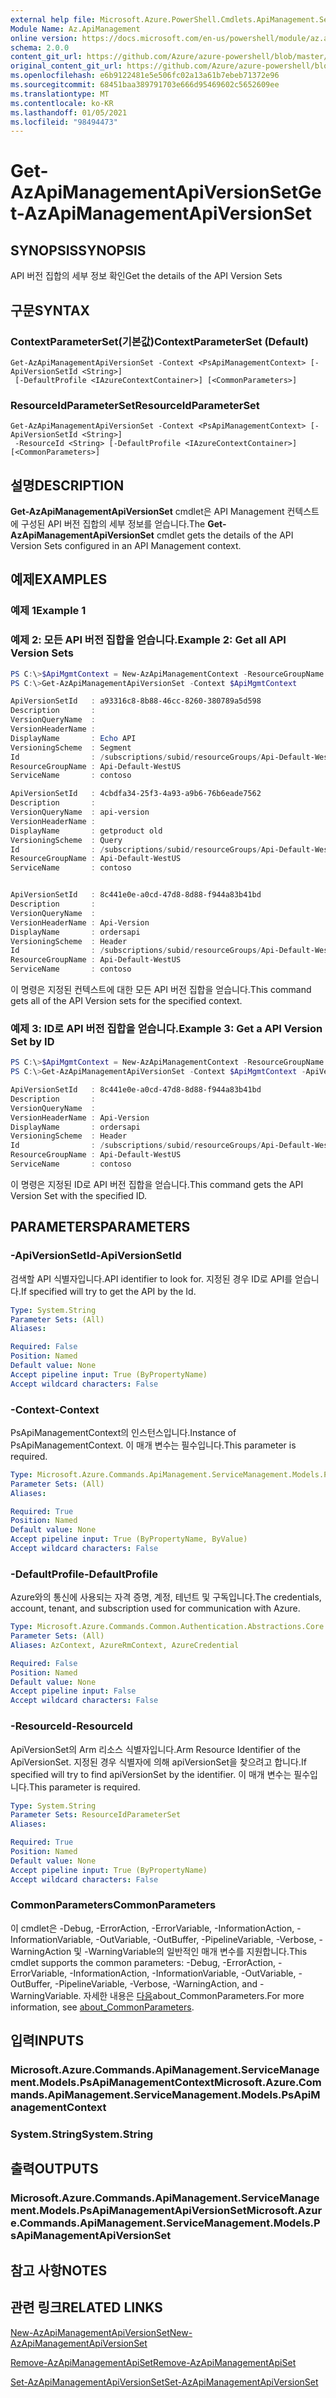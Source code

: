 ```yaml
---
external help file: Microsoft.Azure.PowerShell.Cmdlets.ApiManagement.ServiceManagement.dll-Help.xml
Module Name: Az.ApiManagement
online version: https://docs.microsoft.com/en-us/powershell/module/az.apimanagement/get-azapimanagementapiversionset
schema: 2.0.0
content_git_url: https://github.com/Azure/azure-powershell/blob/master/src/ApiManagement/ApiManagement/help/Get-AzApiManagementApiVersionSet.md
original_content_git_url: https://github.com/Azure/azure-powershell/blob/master/src/ApiManagement/ApiManagement/help/Get-AzApiManagementApiVersionSet.md
ms.openlocfilehash: e6b9122481e5e506fc02a13a61b7ebeb71372e96
ms.sourcegitcommit: 68451baa389791703e666d95469602c5652609ee
ms.translationtype: MT
ms.contentlocale: ko-KR
ms.lasthandoff: 01/05/2021
ms.locfileid: "98494473"
---
```

# <span data-ttu-id="75f1d-101">Get-AzApiManagementApiVersionSet</span><span class="sxs-lookup"><span data-stu-id="75f1d-101">Get-AzApiManagementApiVersionSet</span></span>

## <span data-ttu-id="75f1d-102">SYNOPSIS</span><span class="sxs-lookup"><span data-stu-id="75f1d-102">SYNOPSIS</span></span>
<span data-ttu-id="75f1d-103">API 버전 집합의 세부 정보 확인</span><span class="sxs-lookup"><span data-stu-id="75f1d-103">Get the details of the API Version Sets</span></span>

## <span data-ttu-id="75f1d-104">구문</span><span class="sxs-lookup"><span data-stu-id="75f1d-104">SYNTAX</span></span>

### <span data-ttu-id="75f1d-105">ContextParameterSet(기본값)</span><span class="sxs-lookup"><span data-stu-id="75f1d-105">ContextParameterSet (Default)</span></span>
```
Get-AzApiManagementApiVersionSet -Context <PsApiManagementContext> [-ApiVersionSetId <String>]
 [-DefaultProfile <IAzureContextContainer>] [<CommonParameters>]
```

### <span data-ttu-id="75f1d-106">ResourceIdParameterSet</span><span class="sxs-lookup"><span data-stu-id="75f1d-106">ResourceIdParameterSet</span></span>
```
Get-AzApiManagementApiVersionSet -Context <PsApiManagementContext> [-ApiVersionSetId <String>]
 -ResourceId <String> [-DefaultProfile <IAzureContextContainer>] [<CommonParameters>]
```

## <span data-ttu-id="75f1d-107">설명</span><span class="sxs-lookup"><span data-stu-id="75f1d-107">DESCRIPTION</span></span>
<span data-ttu-id="75f1d-108">**Get-AzApiManagementApiVersionSet** cmdlet은 API Management 컨텍스트에 구성된 API 버전 집합의 세부 정보를 얻습니다.</span><span class="sxs-lookup"><span data-stu-id="75f1d-108">The **Get-AzApiManagementApiVersionSet** cmdlet gets the details of the API Version Sets configured in an API Management context.</span></span>

## <span data-ttu-id="75f1d-109">예제</span><span class="sxs-lookup"><span data-stu-id="75f1d-109">EXAMPLES</span></span>

### <span data-ttu-id="75f1d-110">예제 1</span><span class="sxs-lookup"><span data-stu-id="75f1d-110">Example 1</span></span>

### <span data-ttu-id="75f1d-111">예제 2: 모든 API 버전 집합을 얻습니다.</span><span class="sxs-lookup"><span data-stu-id="75f1d-111">Example 2: Get all API Version Sets</span></span>
```powershell
PS C:\>$ApiMgmtContext = New-AzApiManagementContext -ResourceGroupName "Api-Default-WestUS" -ServiceName "contoso"
PS C:\>Get-AzApiManagementApiVersionSet -Context $ApiMgmtContext

ApiVersionSetId   : a93316c8-8b88-46cc-8260-380789a5d598
Description       :
VersionQueryName  :
VersionHeaderName :
DisplayName       : Echo API
VersioningScheme  : Segment
Id                : /subscriptions/subid/resourceGroups/Api-Default-WestUS/providers/Microsoft.ApiManagement/service/contoso/api-version-sets/a916c8-8b88-46cc-8260-380789a5d598
ResourceGroupName : Api-Default-WestUS
ServiceName       : contoso

ApiVersionSetId   : 4cbdfa34-25f3-4a93-a9b6-76b6eade7562
Description       :
VersionQueryName  : api-version
VersionHeaderName :
DisplayName       : getproduct old
VersioningScheme  : Query
Id                : /subscriptions/subid/resourceGroups/Api-Default-WestUS/providers/Microsoft.ApiManagement/service/contoso/api-version-sets/4cbdfa34-25f3-4a93-a9b6-76b6eade7562
ResourceGroupName : Api-Default-WestUS
ServiceName       : contoso


ApiVersionSetId   : 8c441e0e-a0cd-47d8-8d88-f944a83b41bd
Description       :
VersionQueryName  :
VersionHeaderName : Api-Version
DisplayName       : ordersapi
VersioningScheme  : Header
Id                : /subscriptions/subid/resourceGroups/Api-Default-WestUS/providers/Microsoft.ApiManagement/service/contoso/api-version-sets/8c441e0e-a0cd-47d8-8d88-f944a83b41bd
ResourceGroupName : Api-Default-WestUS
ServiceName       : contoso
```

<span data-ttu-id="75f1d-112">이 명령은 지정된 컨텍스트에 대한 모든 API 버전 집합을 얻습니다.</span><span class="sxs-lookup"><span data-stu-id="75f1d-112">This command gets all of the API Version sets for the specified context.</span></span>

### <span data-ttu-id="75f1d-113">예제 3: ID로 API 버전 집합을 얻습니다.</span><span class="sxs-lookup"><span data-stu-id="75f1d-113">Example 3: Get a API Version Set by ID</span></span>
```powershell
PS C:\>$ApiMgmtContext = New-AzApiManagementContext -ResourceGroupName "Api-Default-WestUS" -ServiceName "contoso"
PS C:\>Get-AzApiManagementApiVersionSet -Context $ApiMgmtContext -ApiVersionSetId $ApiVersionSetId

ApiVersionSetId   : 8c441e0e-a0cd-47d8-8d88-f944a83b41bd
Description       :
VersionQueryName  :
VersionHeaderName : Api-Version
DisplayName       : ordersapi
VersioningScheme  : Header
Id                : /subscriptions/subid/resourceGroups/Api-Default-WestUS/providers/Microsoft.ApiManagement/service/contoso/api-version-sets/8c441e0e-a0cd-47d8-8d88-f944a83b41bd
ResourceGroupName : Api-Default-WestUS
ServiceName       : contoso
```

<span data-ttu-id="75f1d-114">이 명령은 지정된 ID로 API 버전 집합을 얻습니다.</span><span class="sxs-lookup"><span data-stu-id="75f1d-114">This command gets the API Version Set with the specified ID.</span></span>

## <span data-ttu-id="75f1d-115">PARAMETERS</span><span class="sxs-lookup"><span data-stu-id="75f1d-115">PARAMETERS</span></span>

### <span data-ttu-id="75f1d-116">-ApiVersionSetId</span><span class="sxs-lookup"><span data-stu-id="75f1d-116">-ApiVersionSetId</span></span>
<span data-ttu-id="75f1d-117">검색할 API 식별자입니다.</span><span class="sxs-lookup"><span data-stu-id="75f1d-117">API identifier to look for.</span></span>
<span data-ttu-id="75f1d-118">지정된 경우 ID로 API를 얻습니다.</span><span class="sxs-lookup"><span data-stu-id="75f1d-118">If specified will try to get the API by the Id.</span></span>

```yaml
Type: System.String
Parameter Sets: (All)
Aliases:

Required: False
Position: Named
Default value: None
Accept pipeline input: True (ByPropertyName)
Accept wildcard characters: False
```

### <span data-ttu-id="75f1d-119">-Context</span><span class="sxs-lookup"><span data-stu-id="75f1d-119">-Context</span></span>
<span data-ttu-id="75f1d-120">PsApiManagementContext의 인스턴스입니다.</span><span class="sxs-lookup"><span data-stu-id="75f1d-120">Instance of PsApiManagementContext.</span></span>
<span data-ttu-id="75f1d-121">이 매개 변수는 필수입니다.</span><span class="sxs-lookup"><span data-stu-id="75f1d-121">This parameter is required.</span></span>

```yaml
Type: Microsoft.Azure.Commands.ApiManagement.ServiceManagement.Models.PsApiManagementContext
Parameter Sets: (All)
Aliases:

Required: True
Position: Named
Default value: None
Accept pipeline input: True (ByPropertyName, ByValue)
Accept wildcard characters: False
```

### <span data-ttu-id="75f1d-122">-DefaultProfile</span><span class="sxs-lookup"><span data-stu-id="75f1d-122">-DefaultProfile</span></span>
<span data-ttu-id="75f1d-123">Azure와의 통신에 사용되는 자격 증명, 계정, 테넌트 및 구독입니다.</span><span class="sxs-lookup"><span data-stu-id="75f1d-123">The credentials, account, tenant, and subscription used for communication with Azure.</span></span>

```yaml
Type: Microsoft.Azure.Commands.Common.Authentication.Abstractions.Core.IAzureContextContainer
Parameter Sets: (All)
Aliases: AzContext, AzureRmContext, AzureCredential

Required: False
Position: Named
Default value: None
Accept pipeline input: False
Accept wildcard characters: False
```

### <span data-ttu-id="75f1d-124">-ResourceId</span><span class="sxs-lookup"><span data-stu-id="75f1d-124">-ResourceId</span></span>
<span data-ttu-id="75f1d-125">ApiVersionSet의 Arm 리소스 식별자입니다.</span><span class="sxs-lookup"><span data-stu-id="75f1d-125">Arm Resource Identifier of the ApiVersionSet.</span></span> <span data-ttu-id="75f1d-126">지정된 경우 식별자에 의해 apiVersionSet을 찾으려고 합니다.</span><span class="sxs-lookup"><span data-stu-id="75f1d-126">If specified will try to find apiVersionSet by the identifier.</span></span> <span data-ttu-id="75f1d-127">이 매개 변수는 필수입니다.</span><span class="sxs-lookup"><span data-stu-id="75f1d-127">This parameter is required.</span></span>

```yaml
Type: System.String
Parameter Sets: ResourceIdParameterSet
Aliases:

Required: True
Position: Named
Default value: None
Accept pipeline input: True (ByPropertyName)
Accept wildcard characters: False
```

### <span data-ttu-id="75f1d-128">CommonParameters</span><span class="sxs-lookup"><span data-stu-id="75f1d-128">CommonParameters</span></span>
<span data-ttu-id="75f1d-129">이 cmdlet은 -Debug, -ErrorAction, -ErrorVariable, -InformationAction, -InformationVariable, -OutVariable, -OutBuffer, -PipelineVariable, -Verbose, -WarningAction 및 -WarningVariable의 일반적인 매개 변수를 지원합니다.</span><span class="sxs-lookup"><span data-stu-id="75f1d-129">This cmdlet supports the common parameters: -Debug, -ErrorAction, -ErrorVariable, -InformationAction, -InformationVariable, -OutVariable, -OutBuffer, -PipelineVariable, -Verbose, -WarningAction, and -WarningVariable.</span></span> <span data-ttu-id="75f1d-130">자세한 내용은 [다음](http://go.microsoft.com/fwlink/?LinkID=113216)about_CommonParameters.</span><span class="sxs-lookup"><span data-stu-id="75f1d-130">For more information, see [about_CommonParameters](http://go.microsoft.com/fwlink/?LinkID=113216).</span></span>

## <span data-ttu-id="75f1d-131">입력</span><span class="sxs-lookup"><span data-stu-id="75f1d-131">INPUTS</span></span>

### <span data-ttu-id="75f1d-132">Microsoft.Azure.Commands.ApiManagement.ServiceManagement.Models.PsApiManagementContext</span><span class="sxs-lookup"><span data-stu-id="75f1d-132">Microsoft.Azure.Commands.ApiManagement.ServiceManagement.Models.PsApiManagementContext</span></span>

### <span data-ttu-id="75f1d-133">System.String</span><span class="sxs-lookup"><span data-stu-id="75f1d-133">System.String</span></span>

## <span data-ttu-id="75f1d-134">출력</span><span class="sxs-lookup"><span data-stu-id="75f1d-134">OUTPUTS</span></span>

### <span data-ttu-id="75f1d-135">Microsoft.Azure.Commands.ApiManagement.ServiceManagement.Models.PsApiManagementApiVersionSet</span><span class="sxs-lookup"><span data-stu-id="75f1d-135">Microsoft.Azure.Commands.ApiManagement.ServiceManagement.Models.PsApiManagementApiVersionSet</span></span>

## <span data-ttu-id="75f1d-136">참고 사항</span><span class="sxs-lookup"><span data-stu-id="75f1d-136">NOTES</span></span>

## <span data-ttu-id="75f1d-137">관련 링크</span><span class="sxs-lookup"><span data-stu-id="75f1d-137">RELATED LINKS</span></span>

[<span data-ttu-id="75f1d-138">New-AzApiManagementApiVersionSet</span><span class="sxs-lookup"><span data-stu-id="75f1d-138">New-AzApiManagementApiVersionSet</span></span>](./New-AzApiManagementApiVersionSet.md)

[<span data-ttu-id="75f1d-139">Remove-AzApiManagementApiSet</span><span class="sxs-lookup"><span data-stu-id="75f1d-139">Remove-AzApiManagementApiSet</span></span>](./Remove-AzApiManagementApiVersionSet.md)

[<span data-ttu-id="75f1d-140">Set-AzApiManagementApiVersionSet</span><span class="sxs-lookup"><span data-stu-id="75f1d-140">Set-AzApiManagementApiVersionSet</span></span>](./Set-AzApiManagementApiVersionSet.md)
